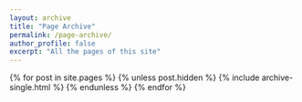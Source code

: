 ```yaml
---
layout: archive
title: "Page Archive"
permalink: /page-archive/
author_profile: false
excerpt: "All the pages of this site"
---
```


{% for post in site.pages %}
{% unless post.hidden %}
{% include archive-single.html %}
{% endunless %}
{% endfor %}
